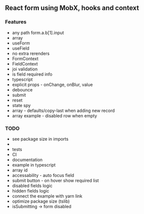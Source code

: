 ## React form using MobX, hooks and context

### Features

- any path form.a.b[1].input
- array
- useForm
- useField
- no extra rerenders
- FormContext
- FieldContext
- joi validation
- is field required info
- typescript
- explicit props - onChange, onBlur, value
- debounce
- submit
- reset
- state spy
- array - defaults/copy-last when adding new record
- array example - disabled row when empty

### TODO

- see package size in imports
-
- tests
- CI
- documentation
- example in typescript
- array id
- accessability - auto focus field
- submit button - on hover show required list
- disabled fields logic
- hidden fields logic
- connect the example with yarn link
- optimize package size (tslib)
- isSubmitting -> form disabled
